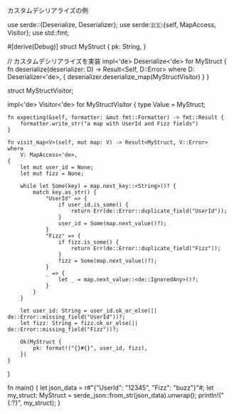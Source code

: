 カスタムデシリアライズの例

use serde::{Deserialize, Deserializer};
use serde::de::{self, MapAccess, Visitor};
use std::fmt;

#[derive(Debug)]
struct MyStruct {
    pk: String,
}

// カスタムデシリアライズを実装
impl<'de> Deserialize<'de> for MyStruct {
    fn deserialize<D>(deserializer: D) -> Result<Self, D::Error>
    where
        D: Deserializer<'de>,
    {
        deserializer.deserialize_map(MyStructVisitor)
    }
}

struct MyStructVisitor;

impl<'de> Visitor<'de> for MyStructVisitor {
    type Value = MyStruct;

    fn expecting(&self, formatter: &mut fmt::Formatter) -> fmt::Result {
        formatter.write_str("a map with UserId and Fizz fields")
    }

    fn visit_map<V>(self, mut map: V) -> Result<MyStruct, V::Error>
    where
        V: MapAccess<'de>,
    {
        let mut user_id = None;
        let mut fizz = None;

        while let Some(key) = map.next_key::<String>()? {
            match key.as_str() {
                "UserId" => {
                    if user_id.is_some() {
                        return Err(de::Error::duplicate_field("UserId"));
                    }
                    user_id = Some(map.next_value()?);
                }
                "Fizz" => {
                    if fizz.is_some() {
                        return Err(de::Error::duplicate_field("Fizz"));
                    }
                    fizz = Some(map.next_value()?);
                }
                _ => {
                    let _ = map.next_value::<de::IgnoredAny>()?;
                }
            }
        }

        let user_id: String = user_id.ok_or_else(|| de::Error::missing_field("UserId"))?;
        let fizz: String = fizz.ok_or_else(|| de::Error::missing_field("Fizz"))?;

        Ok(MyStruct {
            pk: format!("{}#{}", user_id, fizz),
        })
    }
}

fn main() {
    let json_data = r#"{"UserId": "12345", "Fizz": "buzz"}"#;
    let my_struct: MyStruct = serde_json::from_str(json_data).unwrap();
    println!("{:?}", my_struct);
}

